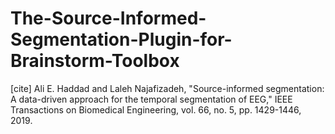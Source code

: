 # The-Source-Informed-Segmentation-Plugin-for-Brainstorm-Toolbox
[cite] Ali E. Haddad and Laleh Najafizadeh, "Source-informed segmentation: A data-driven approach for the temporal segmentation of EEG," IEEE Transactions on Biomedical Engineering, vol. 66, no. 5, pp. 1429-1446, 2019.
